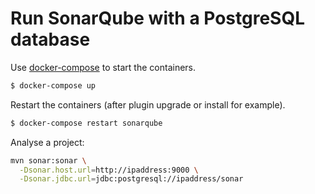 # Run SonarQube with a PostgreSQL database

Use [docker-compose](https://github.com/docker/compose) to start the containers.

```bash
$ docker-compose up
```

Restart the containers (after plugin upgrade or install for example).

```bash
$ docker-compose restart sonarqube
```

Analyse a project:

```bash
mvn sonar:sonar \
  -Dsonar.host.url=http://ipaddress:9000 \
  -Dsonar.jdbc.url=jdbc:postgresql://ipaddress/sonar
```
